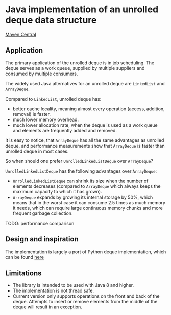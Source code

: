 # Java implementation of an unrolled deque data structure

[Maven Central](https://mvnrepository.com/artifact/io.github.dunemaster/unrolleddeque/)

## Application

The primary application of the unrolled deque is in job scheduling. 
The deque serves as a  work queue, supplied by multiple suppliers and consumed by multiple consumers. 

The widely used Java alternatives for an unrolled deque are `LinkedList` and `ArrayDeque`.

Compared to `LinkedList`, unrolled deque has:
* better cache locality, meaning almost every operation (access, addition, removal) is faster.
* much lower memory overhead.
* much lower allocation rate, when the deque is used as a work queue and elements are frequently added and removed.

It is easy to notice, that `ArrayDeque` has all the same advantages as unrolled deque, 
and performance measurements show that `ArrayDeque` is faster than unrolled deque in most cases.

So when should one prefer `UnrolledLinkedListDeque` over `ArrayDeque`?

`UnrolledLinkedListDeque` has the following advantages over `ArrayDeque`:

* `UnrolledLinkedListDeque` can shrink its size when the number of elements decreases 
(compared to `ArrayDeque` which always keeps the maximum capacity to which it has grown).
* `ArrayDeque` expands by growing its internal storage by 50%, which means that in the worst case it can consume 2.5 times as much memory it needs,
which can require large continuous memory chunks and more frequent garbage collection.

TODO: performance comparison

## Design and inspiration

The implementation is largely a port of Python deque implementation, which
can be found [here](https://github.com/python/cpython/blob/v3.11.4/Modules/_collectionsmodule.c)

## Limitations
- The library is intended to be used with Java 8 and higher.
- The implementation is not thread safe.
- Current version only supports operations on the front and back of the deque. 
Attempts to insert or remove elements from the middle of the deque will result in an exception.